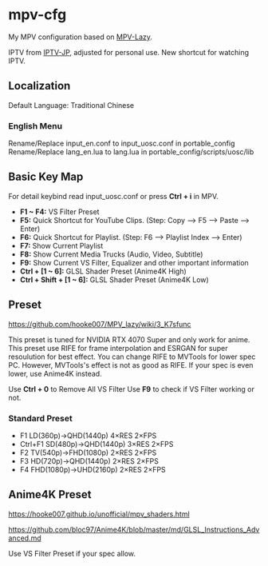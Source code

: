 # mpv-cfg
My MPV configuration based on [MPV-Lazy](https://github.com/hooke007/MPV_lazy).

IPTV from [IPTV-JP](https://github.com/luongz/iptv-jp/blob/main/jp.m3u), adjusted for personal use.
New shortcut for watching IPTV.

## Localization
Default Language: Traditional Chinese

### English Menu
Rename/Replace input_en.conf to input_uosc.conf in portable_config
Rename/Replace lang_en.lua to lang.lua in portable_config/scripts/uosc/lib

## Basic Key Map
For detail keybind read input_uosc.conf or press **Ctrl + i** in MPV.
- **F1 ~ F4:** VS Filter Preset
- **F5:** Quick Shortcut for YouTube Clips. (Step: Copy --> F5 --> Paste --> Enter)
- **F6:** Quick Shortcut for Playlist. (Step: F6 --> Playlist Index --> Enter)
- **F7:** Show Current Playlist
- **F8:** Show Current Media Trucks (Audio, Video, Subtitle)
- **F9:** Show Current VS Filter, Equalizer and other important information
- **Ctrl + [1 ~ 6]:** GLSL Shader Preset (Anime4K High)
- **Ctrl + Shift + [1 ~ 6]:** GLSL Shader Preset (Anime4K Low)

## Preset
https://github.com/hooke007/MPV_lazy/wiki/3_K7sfunc

This preset is tuned for NVIDIA RTX 4070 Super and only work for anime.
This preset use RIFE for frame interpolation and ESRGAN for super resoulution for best effect.
You can change RIFE to MVTools for lower spec PC. However, MVTools's effect is not as good as RIFE.
If your spec is even lower, use Anime4K instead.

Use **Ctrl + 0** to Remove All VS Filter
Use **F9** to check if VS Filter working or not.
### Standard Preset
- F1 LD(360p)→QHD(1440p) 4×RES 2×FPS
- Ctrl+F1 SD(480p)→QHD(1440p) 3×RES 2×FPS
- F2 TV(540p)→FHD(1080p) 2×RES 2×FPS
- F3 HD(720p)→QHD(1440p) 2×RES 2×FPS
- F4 FHD(1080p)→UHD(2160p) 2×RES 2×FPS

## Anime4K Preset
https://hooke007.github.io/unofficial/mpv_shaders.html

https://github.com/bloc97/Anime4K/blob/master/md/GLSL_Instructions_Advanced.md

Use VS Filter Preset if your spec allow.
